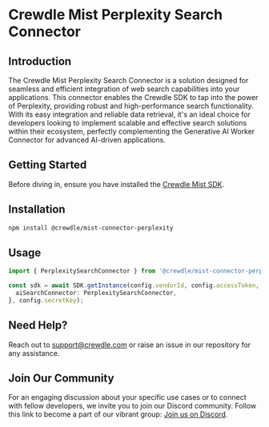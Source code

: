 # Crewdle Mist Perplexity Search Connector

## Introduction

The Crewdle Mist Perplexity Search Connector is a solution designed for seamless and efficient integration of web search capabilities into your applications. This connector enables the Crewdle SDK to tap into the power of Perplexity, providing robust and high-performance search functionality. With its easy integration and reliable data retrieval, it's an ideal choice for developers looking to implement scalable and effective search solutions within their ecosystem, perfectly complementing the Generative AI Worker Connector for advanced AI-driven applications.

## Getting Started

Before diving in, ensure you have installed the [Crewdle Mist SDK](https://www.npmjs.com/package/@crewdle/web-sdk).

## Installation

```bash
npm install @crewdle/mist-connector-perplexity
```

## Usage

```TypeScript
import { PerplexitySearchConnector } from '@crewdle/mist-connector-perplexity';

const sdk = await SDK.getInstance(config.vendorId, config.accessToken, {
  aiSearchConnector: PerplexitySearchConnector,
}, config.secretKey);
```

## Need Help?

Reach out to support@crewdle.com or raise an issue in our repository for any assistance.

## Join Our Community

For an engaging discussion about your specific use cases or to connect with fellow developers, we invite you to join our Discord community. Follow this link to become a part of our vibrant group: [Join us on Discord](https://discord.gg/XJ3scBYX).
